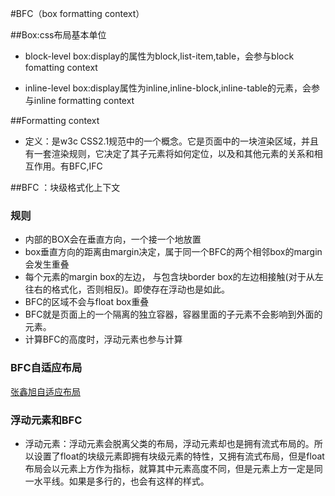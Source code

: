 #BFC（box formatting context）

##Box:css布局基本单位

- block-level box:display的属性为block,list-item,table，会参与block fomatting context

- inline-level box:display属性为inline,inline-block,inline-table的元素，会参与inline formatting context

##Formatting context

- 定义：是w3c CSS2.1规范中的一个概念。它是页面中的一块渲染区域，并且有一套渲染规则，它决定了其子元素将如何定位，以及和其他元素的关系和相互作用。有BFC,IFC

##BFC ：块级格式化上下文

### 规则

- 内部的BOX会在垂直方向，一个接一个地放置
- box垂直方向的距离由margin决定，属于同一个BFC的两个相邻box的margin会发生重叠
- 每个元素的margin box的左边， 与包含块border box的左边相接触(对于从左往右的格式化，否则相反)。即使存在浮动也是如此。
- BFC的区域不会与float box重叠
- BFC就是页面上的一个隔离的独立容器，容器里面的子元素不会影响到外面的元素。
- 计算BFC的高度时，浮动元素也参与计算


### BFC自适应布局

[张鑫旭自适应布局](http://www.zhangxinxu.com/wordpress/2015/02/css-deep-understand-flow-bfc-column-two-auto-layout/)

### 浮动元素和BFC

- 浮动元素：浮动元素会脱离父类的布局，浮动元素却也是拥有流式布局的。所以设置了float的块级元素即拥有块级元素的特性，又拥有流式布局，但是float布局会以元素上方作为指标，就算其中元素高度不同，但是元素上方一定是同一水平线。如果是多行的，也会有这样的样式。